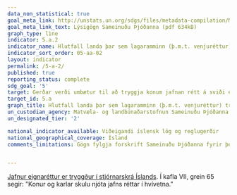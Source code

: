 ```yaml
---
data_non_statistical: true
goal_meta_link: http://unstats.un.org/sdgs/files/metadata-compilation/Metadata-Goal-5.pdf
goal_meta_link_text: Lýsigögn Sameinuðu Þjóðanna (pdf 634kB)
graph_type: line
indicator: 5.a.2
indicator_name: Hlutfall landa þar sem lagaramminn (þ.m.t. venjuréttur) tryggir jafnan rétt kvenna til eignarhalds á landi og/eða yfirráða.
indicator_sort_order: 05-aa-02
layout: indicator
permalink: /5-a-2/
published: true
reporting_status: complete
sdg_goal: '5'
target: Gerðar verði umbætur til að tryggja konum jafnan rétt á sviði efnahagsmála, eignarhalds á og yfirráða yfir landi og öðrum eignum, jafnan rétt á arfi og jafnt aðgengi að fjármálaþjónustu og náttúruauðlindum í samræmi við landslög.  
target_id: 5.a
graph_title: Hlutfall landa þar sem lagaramminn (þ.m.t. venjuréttur) tryggir jafnan rétt kvenna til eignarhalds á landi og/eða yfirráða.
un_custodian_agency: Matvæla- og landbúnaðarstofnun Sameinuðu Þjóðanna (FAO), Alþjóðabankinn (World Bank), Kvennréttindasamtök Sameinuðu Þjóðanna (UN Women)
un_designated_tier: '2'

national_indicator_available: Viðeigandi íslensk lög og reglugerðir
national_geographical_coverage: Ísland
comments_limitations: Gögn fylgja forskrift Sameinuðu Þjóðanna fyrir þennan mælikvarða. Þessi mælikvarði var fundin í samstarfi við málefnasérfræðinga.


---
```


[Jafnur eignaréttur er tryggður í stjórnarskrá Íslands](https://www.althingi.is/lagas/nuna/1944033.html). Í kafla VII, grein 65 segir: "Konur og karlar skulu njóta jafns réttar í hvívetna."

